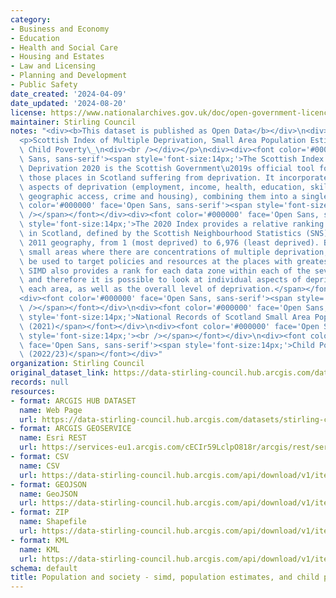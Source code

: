 ```yaml
---
category:
- Business and Economy
- Education
- Health and Social Care
- Housing and Estates
- Law and Licensing
- Planning and Development
- Public Safety
date_created: '2024-04-09'
date_updated: '2024-08-20'
license: https://www.nationalarchives.gov.uk/doc/open-government-licence/version/3/
maintainer: Stirling Council
notes: "<div><b>This dataset is published as Open Data</b></div>\n<div><br /></div>\n\
  <p>Scottish Index of Multiple Deprivation, Small Area Population Estimates, and\
  \ Child Poverty\_\n<div><br /></div></p>\n<div><div><font color='#000000' face='Open\
  \ Sans, sans-serif'><span style='font-size:14px;'>The Scottish Index of Multiple\
  \ Deprivation 2020 is the Scottish Government\u2019s official tool for identifying\
  \ those places in Scotland suffering from deprivation. It incorporates several different\
  \ aspects of deprivation (employment, income, health, education, skills and training,\
  \ geographic access, crime and housing), combining them into a single index.</span></font></div><div><font\
  \ color='#000000' face='Open Sans, sans-serif'><span style='font-size:14px;'><br\
  \ /></span></font></div><div><font color='#000000' face='Open Sans, sans-serif'><span\
  \ style='font-size:14px;'>The 2020 Index provides a relative ranking for small areas\
  \ in Scotland, defined by the Scottish Neighbourhood Statistics (SNS) Data Zone\
  \ 2011 geography, from 1 (most deprived) to 6,976 (least deprived). By identifying\
  \ small areas where there are concentrations of multiple deprivation, the SIMD can\
  \ be used to target policies and resources at the places with greatest need. The\
  \ SIMD also provides a rank for each data zone within each of the seven domains,\
  \ and therefore it is possible to look at individual aspects of deprivation for\
  \ each area, as well as the overall level of deprivation.</span></font></div></div>\n\
  <div><font color='#000000' face='Open Sans, sans-serif'><span style='font-size:14px;'><br\
  \ /></span></font></div>\n<div><font color='#000000' face='Open Sans, sans-serif'><span\
  \ style='font-size:14px;'>National Records of Scotland Small Area Population Estimates\
  \ (2021)</span></font></div>\n<div><font color='#000000' face='Open Sans, sans-serif'><span\
  \ style='font-size:14px;'><br /></span></font></div>\n<div><font color='#000000'\
  \ face='Open Sans, sans-serif'><span style='font-size:14px;'>Child Poverty by Datazone\
  \ (2022/23)</span></font></div>"
organization: Stirling Council
original_dataset_link: https://data-stirling-council.hub.arcgis.com/datasets/stirling-council::population-and-society-simd-population-estimates-and-child-poverty
records: null
resources:
- format: ARCGIS HUB DATASET
  name: Web Page
  url: https://data-stirling-council.hub.arcgis.com/datasets/stirling-council::population-and-society-simd-population-estimates-and-child-poverty
- format: ARCGIS GEOSERVICE
  name: Esri REST
  url: https://services-eu1.arcgis.com/cECIr59LclpO818r/arcgis/rest/services/new_simd_and_child_poverty/FeatureServer/0
- format: CSV
  name: CSV
  url: https://data-stirling-council.hub.arcgis.com/api/download/v1/items/283260ca0ec74ee59a53e4ca4f34df58/csv?layers=0
- format: GEOJSON
  name: GeoJSON
  url: https://data-stirling-council.hub.arcgis.com/api/download/v1/items/283260ca0ec74ee59a53e4ca4f34df58/geojson?layers=0
- format: ZIP
  name: Shapefile
  url: https://data-stirling-council.hub.arcgis.com/api/download/v1/items/283260ca0ec74ee59a53e4ca4f34df58/shapefile?layers=0
- format: KML
  name: KML
  url: https://data-stirling-council.hub.arcgis.com/api/download/v1/items/283260ca0ec74ee59a53e4ca4f34df58/kml?layers=0
schema: default
title: Population and society - simd, population estimates, and child poverty
---
```

